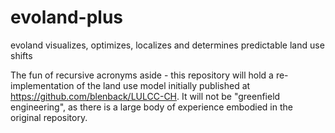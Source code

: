 # evoland-plus

evoland visualizes, optimizes, localizes and determines predictable land use shifts

The fun of recursive acronyms aside - this repository will hold a re-implementation of the land use model initially published at <https://github.com/blenback/LULCC-CH>. It will not be "greenfield engineering", as there is a large body of experience embodied in the original repository.
